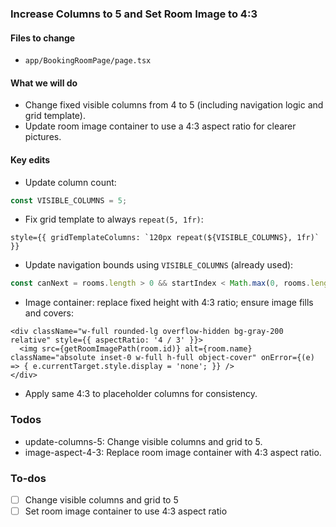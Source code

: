 <!-- eae3c048-d6c4-4186-b3f3-4c73498def3e 784a494f-47e8-49ea-8069-d3eed23a8212 -->
### Increase Columns to 5 and Set Room Image to 4:3

#### Files to change

- `app/BookingRoomPage/page.tsx`

#### What we will do

- Change fixed visible columns from 4 to 5 (including navigation logic and grid template).
- Update room image container to use a 4:3 aspect ratio for clearer pictures.

#### Key edits

- Update column count:
```ts
const VISIBLE_COLUMNS = 5;
```

- Fix grid template to always `repeat(5, 1fr)`:
```tsx
style={{ gridTemplateColumns: `120px repeat(${VISIBLE_COLUMNS}, 1fr)` }}
```

- Update navigation bounds using `VISIBLE_COLUMNS` (already used):
```ts
const canNext = rooms.length > 0 && startIndex < Math.max(0, rooms.length - VISIBLE_COLUMNS);
```

- Image container: replace fixed height with 4:3 ratio; ensure image fills and covers:
```tsx
<div className="w-full rounded-lg overflow-hidden bg-gray-200 relative" style={{ aspectRatio: '4 / 3' }}>
  <img src={getRoomImagePath(room.id)} alt={room.name} className="absolute inset-0 w-full h-full object-cover" onError={(e) => { e.currentTarget.style.display = 'none'; }} />
</div>
```

- Apply same 4:3 to placeholder columns for consistency.

### Todos

- update-columns-5: Change visible columns and grid to 5.
- image-aspect-4-3: Replace room image container with 4:3 aspect ratio.

### To-dos

- [ ] Change visible columns and grid to 5
- [ ] Set room image container to use 4:3 aspect ratio